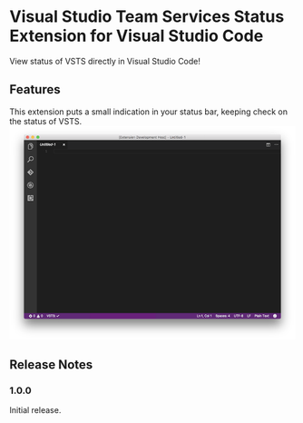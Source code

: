 # Visual Studio Team Services Status Extension for Visual Studio Code
View status of VSTS directly in Visual Studio Code!

## Features

This extension puts a small indication in your status bar, keeping check on the status of VSTS.
![Screenshot-1](assets/vscode-screen1.png)

## Release Notes

### 1.0.0

Initial release.